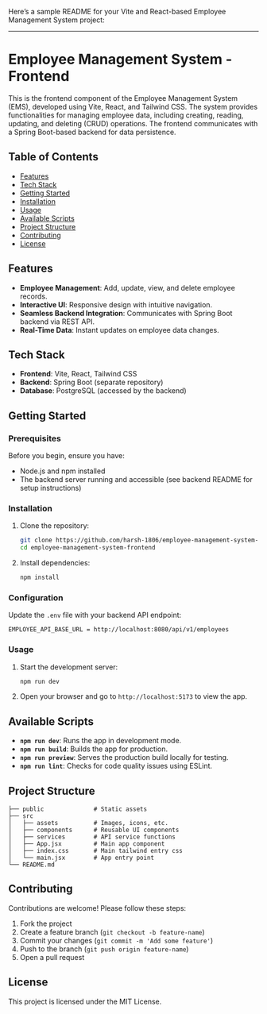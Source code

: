 Here’s a sample README for your Vite and React-based Employee Management System project:

---

# Employee Management System - Frontend

This is the frontend component of the Employee Management System (EMS), developed using Vite, React, and Tailwind CSS. The system provides functionalities for managing employee data, including creating, reading, updating, and deleting (CRUD) operations. The frontend communicates with a Spring Boot-based backend for data persistence.

## Table of Contents

- [Features](#features)
- [Tech Stack](#tech-stack)
- [Getting Started](#getting-started)
- [Installation](#installation)
- [Usage](#usage)
- [Available Scripts](#available-scripts)
- [Project Structure](#project-structure)
- [Contributing](#contributing)
- [License](#license)

## Features

- **Employee Management**: Add, update, view, and delete employee records.
- **Interactive UI**: Responsive design with intuitive navigation.
- **Seamless Backend Integration**: Communicates with Spring Boot backend via REST API.
- **Real-Time Data**: Instant updates on employee data changes.
  
## Tech Stack

- **Frontend**: Vite, React, Tailwind CSS
- **Backend**: Spring Boot (separate repository)
- **Database**: PostgreSQL (accessed by the backend)

## Getting Started

### Prerequisites

Before you begin, ensure you have:

- Node.js and npm installed
- The backend server running and accessible (see backend README for setup instructions)

### Installation

1. Clone the repository:

   ```bash
   git clone https://github.com/harsh-1806/employee-management-system-frontend.git
   cd employee-management-system-frontend
   ```

2. Install dependencies:

   ```bash
   npm install
   ```

### Configuration

Update the `.env` file with your backend API endpoint:

```plaintext
EMPLOYEE_API_BASE_URL = http://localhost:8080/api/v1/employees
```

### Usage

1. Start the development server:

   ```bash
   npm run dev
   ```

2. Open your browser and go to `http://localhost:5173` to view the app.

## Available Scripts

- **`npm run dev`**: Runs the app in development mode.
- **`npm run build`**: Builds the app for production.
- **`npm run preview`**: Serves the production build locally for testing.
- **`npm run lint`**: Checks for code quality issues using ESLint.

## Project Structure

```
├── public              # Static assets
├── src
│   ├── assets          # Images, icons, etc.
│   ├── components      # Reusable UI components
│   ├── services        # API service functions
│   ├── App.jsx         # Main app component
│   ├── index.css       # Main tailwind entry css
│   └── main.jsx        # App entry point
└── README.md
```

## Contributing

Contributions are welcome! Please follow these steps:

1. Fork the project
2. Create a feature branch (`git checkout -b feature-name`)
3. Commit your changes (`git commit -m 'Add some feature'`)
4. Push to the branch (`git push origin feature-name`)
5. Open a pull request

## License

This project is licensed under the MIT License.
